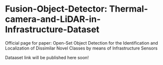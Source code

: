 # Fusion-Object-Detector: Thermal-camera-and-LiDAR-in-Infrastructure-Dataset
Official page for paper: Open-Set Object Detection for the Identification and Localization of Dissimilar Novel Classes by means of Infrastructure Sensors


Dataaset link will be published here soon!
